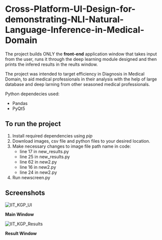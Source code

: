 # Cross-Platform-UI-Design-for-demonstrating-NLI-Natural-Language-Inference-in-Medical-Domain

The project builds ONLY the **front-end** application window that takes input from the user, runs it through the deep learning module designed and then prints the infered results in the reults window.

The project was intended to target efficiency in Diagnosis in Medical Domain, to aid medical professionals in their analysis with the help of large database and deep larning from other seasoned medical professionals.

Python dependecies used:
- Pandas
- PyQt5

## To run the project
1. Install required dependencies using *pip*
2. Download images, csv file and python files to your desired location.
3. Make necessary changes to image file path name in code:
   - line 17 in new_results.py
   - line 25 in new_results.py
   - line 62 in new2.py
   - line 16 in new2.py
   - line 24 in new2.py
4. Run newscreen.py

## Screenshots


![IIT_KGP_UI](https://user-images.githubusercontent.com/115135209/195820902-6cdd7e59-e414-4e12-a045-c65e8af69a45.png)

**Main Window**


![IIT_KGP_Results](https://user-images.githubusercontent.com/115135209/195820912-c4c48ac8-98f8-4f44-b098-b629c2fce55f.png)

**Result Window**
